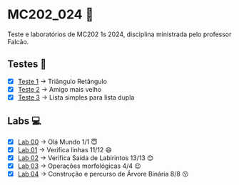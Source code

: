 # MC202_024 🐛
Teste e laboratórios de MC202 1s 2024, disciplina ministrada pelo professor Falcão.

## Testes :pencil:

- [x] [Teste 1](https://github.com/Asteria101/MC202_024/blob/main/testes/test1.c) &rarr; Triângulo Retângulo
- [x] [Teste 2](https://github.com/Asteria101/MC202_024/blob/main/testes/test2.c) &rarr; Amigo mais velho
- [x] [Teste 3](https://github.com/Asteria101/MC202_024/blob/main/testes/test3.c) &rarr; Lista simples para lista dupla

## Labs 💻

- [x] [Lab 00](https://github.com/Asteria101/MC202_024/tree/main/lab00) &rarr; Olá Mundo 1/1 :innocent:
- [x] [Lab 01](https://github.com/Asteria101/MC202_024/tree/main/lab01) &rarr; Verifica linhas 11/12 :smile:
- [x] [Lab 02](https://github.com/Asteria101/MC202_024/tree/main/lab02) &rarr; Verifica Saída de Labirintos 13/13 :blush:
- [x] [Lab 03](https://github.com/Asteria101/MC202_024/tree/main/lab03) &rarr; Operações morfológicas 4/4 :wink:
- [x] [Lab 04](https://github.com/Asteria101/MC202_024/tree/main/lab04) &rarr; Construção e percurso de Árvore Binária 8/8 :kissing:
